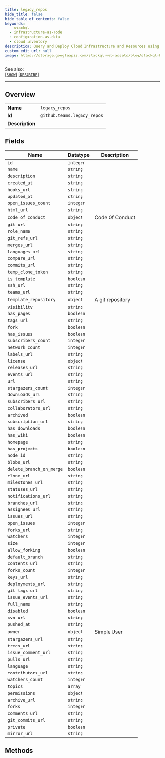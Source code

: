 ```yaml
---
title: legacy_repos
hide_title: false
hide_table_of_contents: false
keywords:
  - stackql
  - infrastructure-as-code
  - configuration-as-data
  - cloud inventory
description: Query and Deploy Cloud Infrastructure and Resources using SQL
custom_edit_url: null
image: https://storage.googleapis.com/stackql-web-assets/blog/stackql-blog-post-featured-image.png
---
```

  
    
See also:   
[[` SHOW `]](/docs/language-spec/show) [[` DESCRIBE `]](/docs/language-spec/describe)  
* * * 
## Overview
<table><tbody>
<tr><td><b>Name</b></td><td><code>legacy_repos</code></td></tr>
<tr><td><b>Id</b></td><td><code>github.teams.legacy_repos</code></td></tr>
<tr><td><b>Description</b></td><td></td></tr>
</tbody></table>

## Fields
| Name | Datatype | Description |
| ---- | -------- | ----------- |
| `id` | `integer` |  |
| `name` | `string` |  |
| `description` | `string` |  |
| `created_at` | `string` |  |
| `hooks_url` | `string` |  |
| `updated_at` | `string` |  |
| `open_issues_count` | `integer` |  |
| `html_url` | `string` |  |
| `code_of_conduct` | `object` | Code Of Conduct |
| `git_url` | `string` |  |
| `role_name` | `string` |  |
| `git_refs_url` | `string` |  |
| `merges_url` | `string` |  |
| `languages_url` | `string` |  |
| `compare_url` | `string` |  |
| `commits_url` | `string` |  |
| `temp_clone_token` | `string` |  |
| `is_template` | `boolean` |  |
| `ssh_url` | `string` |  |
| `teams_url` | `string` |  |
| `template_repository` | `object` | A git repository |
| `visibility` | `string` |  |
| `has_pages` | `boolean` |  |
| `tags_url` | `string` |  |
| `fork` | `boolean` |  |
| `has_issues` | `boolean` |  |
| `subscribers_count` | `integer` |  |
| `network_count` | `integer` |  |
| `labels_url` | `string` |  |
| `license` | `object` |  |
| `releases_url` | `string` |  |
| `events_url` | `string` |  |
| `url` | `string` |  |
| `stargazers_count` | `integer` |  |
| `downloads_url` | `string` |  |
| `subscribers_url` | `string` |  |
| `collaborators_url` | `string` |  |
| `archived` | `boolean` |  |
| `subscription_url` | `string` |  |
| `has_downloads` | `boolean` |  |
| `has_wiki` | `boolean` |  |
| `homepage` | `string` |  |
| `has_projects` | `boolean` |  |
| `node_id` | `string` |  |
| `blobs_url` | `string` |  |
| `delete_branch_on_merge` | `boolean` |  |
| `clone_url` | `string` |  |
| `milestones_url` | `string` |  |
| `statuses_url` | `string` |  |
| `notifications_url` | `string` |  |
| `branches_url` | `string` |  |
| `assignees_url` | `string` |  |
| `issues_url` | `string` |  |
| `open_issues` | `integer` |  |
| `forks_url` | `string` |  |
| `watchers` | `integer` |  |
| `size` | `integer` |  |
| `allow_forking` | `boolean` |  |
| `default_branch` | `string` |  |
| `contents_url` | `string` |  |
| `forks_count` | `integer` |  |
| `keys_url` | `string` |  |
| `deployments_url` | `string` |  |
| `git_tags_url` | `string` |  |
| `issue_events_url` | `string` |  |
| `full_name` | `string` |  |
| `disabled` | `boolean` |  |
| `svn_url` | `string` |  |
| `pushed_at` | `string` |  |
| `owner` | `object` | Simple User |
| `stargazers_url` | `string` |  |
| `trees_url` | `string` |  |
| `issue_comment_url` | `string` |  |
| `pulls_url` | `string` |  |
| `language` | `string` |  |
| `contributors_url` | `string` |  |
| `watchers_count` | `integer` |  |
| `topics` | `array` |  |
| `permissions` | `object` |  |
| `archive_url` | `string` |  |
| `forks` | `integer` |  |
| `comments_url` | `string` |  |
| `git_commits_url` | `string` |  |
| `private` | `boolean` |  |
| `mirror_url` | `string` |  |
## Methods
